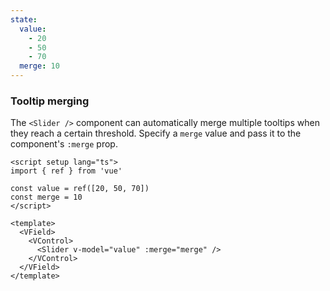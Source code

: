 ```yaml
---
state:
  value:
    - 20
    - 50
    - 70
  merge: 10
---
```


### Tooltip merging

The `<Slider />` component can automatically merge multiple tooltips when they
reach a certain threshold. Specify a `merge` value and pass it to the
component's `:merge` prop.

<!--code-->

```vue
<script setup lang="ts">
import { ref } from 'vue'

const value = ref([20, 50, 70])
const merge = 10
</script>

<template>
  <VField>
    <VControl>
      <Slider v-model="value" :merge="merge" />
    </VControl>
  </VField>
</template>
```

<!--/code-->

<!--example-->

<div class="columns mt-2">
  <div class="column is-6">
    <VField class="pt-5 px-4 is-slider-info">
      <VControl>
        <Slider 
          v-model="frontmatter.state.value" 
          :merge="frontmatter.state.merge"
        />
      </VControl>
    </VField>
  </div>
</div>

<!--/example-->

